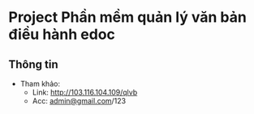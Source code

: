 # Project Phần mềm quản lý văn bản điều hành edoc
## Thông tin
- Tham khảo: 
    - Link: http://103.116.104.109/qlvb
    - Acc: admin@gmail.com/123

